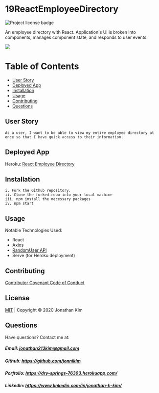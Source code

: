 # 19ReactEmployeeDirectory

![Project license badge](https://img.shields.io/badge/license-MIT-brightgreen)

An employee directory with React. Application's UI is broken into components, manages component state, and responds to user events.

<img src="/public/assets/images/EmployeeDirectory.gif?raw=true">

# Table of Contents

- [User Story](#User-Story)
- [Deployed App](#Deployed-App)
- [Installation](#Installation)
- [Usage](#Usage)
- [Contributing](#Contributing)
- [Questions](#Questions)

## User Story

```
As a user, I want to be able to view my entire employee directory at once so that I have quick access to their information.
```

## Deployed App

Heroku: [React Employee Directory](https://murmuring-sierra-54474.herokuapp.com/)

## Installation

```
i. Fork the Github repository.
ii. Clone the forked repo into your local machine
iii. npm install the necessary packages
iv. npm start
```

## Usage

Notable Technologies Used:

- React
- Axios
- [RandomUser API](https://randomuser.me/)
- Serve (for Heroku deployment)

## Contributing

[Contributor Covenant Code of Conduct](https://www.contributor-covenant.org/version/2/0/code_of_conduct/code_of_conduct.md)

## License

[MIT](https://github.com/jonnikim/18PWA-BudgetTracker/blob/master/LICENSE) | Copyright © 2020 Jonathan Kim

## Questions

Have questions? Contact me at:

##### Email: jonathan213kim@gmail.com

##### Github: https://github.com/jonnikim

##### Porftolio: https://dry-springs-76393.herokuapp.com/

##### LinkedIn: https://www.linkedin.com/in/jonathan-h-kim/
